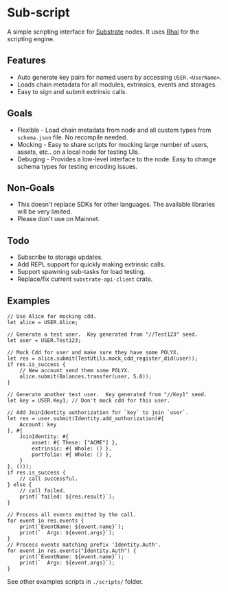 # Sub-script

A simple scripting interface for [Substrate](https://substrate.dev) nodes.
It uses [Rhai](https://rhai.rs) for the scripting engine.

## Features

- Auto generate key pairs for named users by accessing `USER.<UserName>`.
- Loads chain metadata for all modules, extrinsics, events and storages.
- Easy to sign and submit extrinsic calls.

## Goals

- Flexible - Load chain metadata from node and all custom types from `schema.json` file.  No recompile needed.
- Mocking - Easy to share scripts for mocking large number of users, assets, etc.. on a local node for testing UIs.
- Debuging - Provides a low-level interface to the node.  Easy to change schema types for testing encoding issues.

## Non-Goals

- This doesn't replace SDKs for other languages.  The available libraries will be very limited.
- Please don't use on Mainnet.

## Todo

- Subscribe to storage updates.
- Add REPL support for quickly making extrinsic calls.
- Support spawning sub-tasks for load testing.
- Replace/fix current `substrate-api-client` crate.

## Examples

```rhai
// Use Alice for mocking cdd.
let alice = USER.Alice;

// Generate a test user.  Key generated from "//Test123" seed.
let user = USER.Test123;

// Mock Cdd for user and make sure they have some POLYX.
let res = alice.submit(TestUtils.mock_cdd_register_did(user));
if res.is_success {
	// New account send them some POLYX.
	alice.submit(Balances.transfer(user, 5.0));
}

// Generate another test user.  Key generated from "//Key1" seed.
let key = USER.Key1; // Don't mock cdd for this user.

// Add JoinIdentity authorization for `key` to join `user`.
let res = user.submit(Identity.add_authorization(#{
	Account: key
}, #{
	JoinIdentity: #{
		asset: #{ These: ["ACME"] },
		extrinsic: #{ Whole: () },
		portfolio: #{ Whole: () },
	}
}, ()));
if res.is_success {
	// call successful.
} else {
	// call failed.
	print(`failed: ${res.result}`);
}

// Process all events emitted by the call.
for event in res.events {
	print(`EventName: ${event.name}`);
	print(`  Args: ${event.args}`);
}
// Process events matching prefix 'Identity.Auth'.
for event in res.events("Identity.Auth") {
	print(`EventName: ${event.name}`);
	print(`  Args: ${event.args}`);
}
```

See other examples scripts in `./scripts/` folder.


